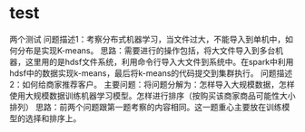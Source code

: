 # test
两个测试
问题描述1：考察分布式机器学习，当文件过大，不能导入到单机中，如何分布是实现K-means。
思路：需要进行的操作包括，将大文件导入到多台机器，这里用的是hdsf文件系统，利用命令行导入大文件到系统中。在spark中利用hdsf中的数据实现k-means，最后将k-means的代码提交到集群执行。
问题描述2：如何给商家推荐客户。
主要问题：将问题分解为：怎样导入大规模数据，怎样使用大规模数据训练机器学习模型。怎样进行排序（按购买该商家商品可能性大小排列）
思路：前两个问题跟第一题考察的内容相同。这一题重心主要放在训练模型的选择和排序上。
